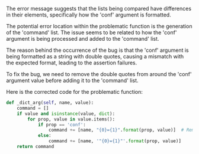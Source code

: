 The error message suggests that the lists being compared have differences in their elements, specifically how the 'conf' argument is formatted.

The potential error location within the problematic function is the generation of the 'command' list. The issue seems to be related to how the 'conf' argument is being processed and added to the 'command' list.

The reason behind the occurrence of the bug is that the 'conf' argument is being formatted as a string with double quotes, causing a mismatch with the expected format, leading to the assertion failures.

To fix the bug, we need to remove the double quotes from around the 'conf' argument value before adding it to the 'command' list.

Here is the corrected code for the problematic function:

```python
def _dict_arg(self, name, value):
    command = []
    if value and isinstance(value, dict):
        for prop, value in value.items():
            if prop == 'conf':
                command += [name, "{0}={1}".format(prop, value)]  # Remove double quotes
            else:
                command += [name, '"{0}={1}"'.format(prop, value)]
    return command
```